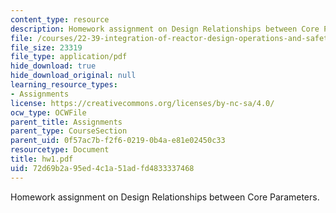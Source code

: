 ```yaml
---
content_type: resource
description: Homework assignment on Design Relationships between Core Parameters.
file: /courses/22-39-integration-of-reactor-design-operations-and-safety-fall-2006/72d69b2a95ed4c1a51adfd4833337468_hw1.pdf
file_size: 23319
file_type: application/pdf
hide_download: true
hide_download_original: null
learning_resource_types:
- Assignments
license: https://creativecommons.org/licenses/by-nc-sa/4.0/
ocw_type: OCWFile
parent_title: Assignments
parent_type: CourseSection
parent_uid: 0f57ac7b-f2f6-0219-0b4a-e81e02450c33
resourcetype: Document
title: hw1.pdf
uid: 72d69b2a-95ed-4c1a-51ad-fd4833337468
---
```

Homework assignment on Design Relationships between Core Parameters.